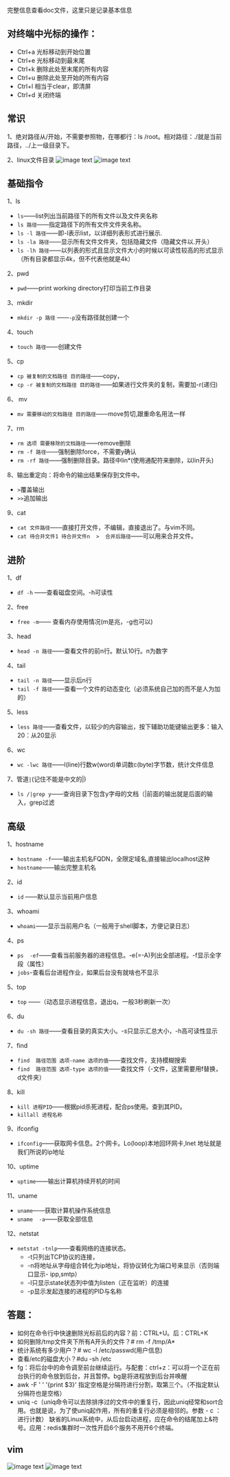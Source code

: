 完整信息查看doc文件，这里只是记录基本信息
## 对终端中光标的操作：
- Ctrl+a 光标移动到开始位置
- Ctrl+e 光标移动到最末尾
- Ctrl+k 删除此处至末尾的所有内容
- Ctrl+u 删除此处至开始的所有内容
- Ctrl+l 相当于clear，即清屏
- Ctrl+d 关闭终端

## 常识
1、绝对路径从/开始，不需要参照物，在哪都行：ls /root。相对路径：./就是当前路径，../上一级目录下。

2、linux文件目录
![image text](https://github.com/xuzhuang1996/MyJava/blob/master/img/linux/linux1.png)
![image text](https://github.com/xuzhuang1996/MyJava/blob/master/img/linux/Linux2.png)

## 基础指令
1、ls

- `ls`——list列出当前路径下的所有文件以及文件夹名称
- `ls 路径`——指定路径下的所有文件文件夹名称。
- `ls -l 路径`——即-l表示list，以详细列表形式进行展示.
- `ls -la 路径`——显示所有文件文件夹，包括隐藏文件（隐藏文件以.开头）
- `ls -lh 路径`——以列表的形式且显示文件大小的时候以可读性较高的形式显示（所有目录都显示4k，但不代表他就是4k）

2、pwd

- `pwd`——print working directory打印当前工作目录

3、mkdir

- `mkdir -p 路径` ——`-p`没有路径就创建一个

4、touch 

- `touch 路径`——创建文件

5、cp

- `cp 被复制的文档路径 目的路径`——copy，
- `cp -r 被复制的文档路径 目的路径`——如果进行文件夹的复制，需要加-r(递归)

6、 mv

- `mv 需要移动的文档路径 目的路径`——move剪切,跟重命名用法一样

7、rm

- `rm 选项 需要移除的文档路径`——remove删除
- `rm -f 路径`——强制删除force，不需要y确认
- `rm -rf 路径`——强制删除目录。路径中lin*(使用通配符来删除，以lin开头)

8、输出重定向：将命令的输出结果保存到文件中。

- `>`覆盖输出
- `>>`追加输出

9、cat

- `cat 文件路径`——直接打开文件，不编辑，直接退出了。与vim不同。
- `cat 待合并文件1 待合并文件n  >  合并后路径`——可以用来合并文件。

## 进阶
1、df

- `df -h` ——查看磁盘空间。-h可读性

2、free

- `free -m`—— 查看内存使用情况(m是兆，-g也可以)

3、head

- `head -n 路径`——查看文件的前n行。默认10行。n为数字

4、tail

- `tail -n 路径`——显示后n行
- `tail -f 路径`——查看一个文件的动态变化（必须系统自己加的而不是人为加的）

5、less

- `less 路径`——查看文件，以较少的内容输出，按下辅助功能键输出更多：输入20：从20显示

6、wc

- `wc -lwc 路径`——l(line)行数w(word)单词数c(byte)字节数，统计文件信息

7、管道`|`(记住不能是中文的|)

- `ls /|grep y`——查询目录下包含y字母的文档（|前面的输出就是后面的输入，grep过滤

## 高级
1、hostname

- `hostname -f`——输出主机名FQDN，全限定域名,直接输出localhost这种
- `hostname`——输出完整主机名

2、id

- `id` ——默认显示当前用户信息

3、whoami

- `whoami`——显示当前用户名（一般用于shell脚本，方便记录日志）

4、ps

- `ps  -ef`——查看当前服务器的进程信息。-e(=-A)列出全部进程。-f显示全字段（属性）
- `jobs`-查看后台进程作业，如果后台没有就啥也不显示

5、top

- `top` ——（动态显示进程信息，退出q，一般3秒刷新一次）

6、du

- `du -sh 路径`——查看目录的真实大小。-s只显示汇总大小，-h高可读性显示

7、find

- `find  路径范围 选项-name 选项的值`——查找文件，支持模糊搜索
- `find  路径范围 选项-type 选项的值`——查找文件（-文件，这里需要用f替换，d文件夹）

8、kill

- `kill 进程PID`——根据pid杀死进程，配合ps使用。查到其PID。
- `killall 进程名称`

9、ifconfig

- `ifconfig`——获取网卡信息。2个网卡。Lo(loop)本地回环网卡,Inet 地址就是我们所说的ip地址

10、uptime

- `uptime`——输出计算机持续开机的时间

11、uname

- `uname`——获取计算机操作系统信息
- `uname  -a`——获取全部信息

12、netstat

- `netstat -tnlp`——查看网络的连接状态。   
   - -t只列出TCP协议的连接，
   - -n将地址从字母组合转化为ip地址，将协议转化为端口号来显示（否则端口显示- ipp,smtp）
   - -l只显示state状态列中值为listen（正在监听）的连接
   - -p显示发起连接的进程的PID与名称

## 答题：
- 如何在命令行中快速删除光标前后的内容？前：CTRL+U。后：CTRL+K
- 如何删除/tmp文件夹下所有A开头的文件？# rm  -f  /tmp/A*
- 统计系统有多少用户？# wc  -l  /etc/passwd(用户信息)
- 查看/etc的磁盘大小？#du  -sh  /etc
- fg：将后台中的命令调至前台继续运行。与配套：ctrl+z：可以将一个正在前台执行的命令放到后台，并且暂停。bg是将进程放到后台并唤醒
- awk -F ' ' '{print $3}' 指定空格是分隔符进行分割，取第三个。（不指定默认分隔符也是空格）
- uniq -c（uniq命令可以去除排序过的文件中的重复行，因此uniq经常和sort合用。也就是说，为了使uniq起作用，所有的重复行必须是相邻的。参数 - c ：进行计数）
缺省的Linux系统中，从后台启动进程，应在命令的结尾加上&符号。应用：redis集群时一次性开启6个服务不用开6个终端。

## vim
![image text](https://github.com/xuzhuang1996/MyJava/blob/master/img/linux/vimtmp.png)
![image text](https://github.com/xuzhuang1996/MyJava/blob/master/img/linux/vim.png)
